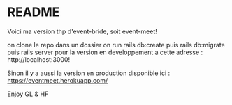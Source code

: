 # README

Voici ma version thp d'event-bride, soit event-meet!

on clone le repo dans un dossier
on run 
rails db:create puis
rails db:migrate puis 
rails server pour la version en developpement a cette adresse : http://localhost:3000!

Sinon il y a aussi la version en production disponible ici :
          https://eventmeet.herokuapp.com/
          
          
Enjoy GL & HF
